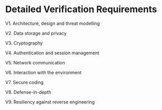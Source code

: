 # Detailed Verification Requirements

V1.        Architecture, design and threat modelling

V2.        Data storage and privacy

V3.        Cryptography

V4.        Authentication and session management

V5.        Network communication

V6.        Interaction with the environment

V7.        Secure coding

V8.        Defense-in-depth

V9.        Resiliency against reverse engineering
